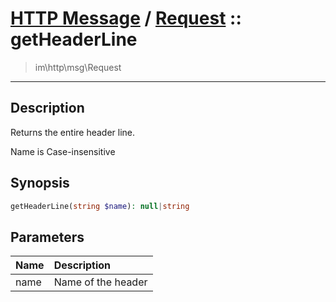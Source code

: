 # [HTTP Message](http.md) / [Request](http-Request.md) :: getHeaderLine
 > im\http\msg\Request
____

## Description
Returns the entire header line.

Name is Case-insensitive

## Synopsis
```php
getHeaderLine(string $name): null|string
```

## Parameters
| Name | Description |
| :--- | :---------- |
| name | Name of the header |
